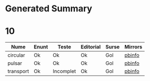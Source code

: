 # Generated Summary

# 10

| Nume | Enunt | Teste | Editorial | Surse | Mirrors |
| ---- | ----- | ----- | --------- | ----- | ------- |
| circular | Ok | Ok | Ok | Gol | [pbinfo](https://www.pbinfo.ro/probleme/4097/circular1) |
| pulsar | Ok | Ok | Ok | Gol | [pbinfo](https://www.pbinfo.ro/probleme/4098/pulsar) |
| transport | Ok | Incomplet | Ok | Gol | [pbinfo](https://www.pbinfo.ro/probleme/4099/transport) |

